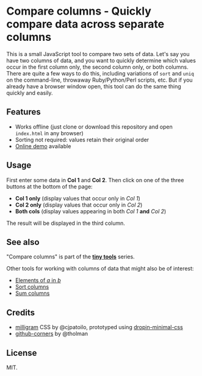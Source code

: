 # Compare columns - Quickly compare data across separate columns

This is a small JavaScript tool to compare two sets of data. Let's say you have two columns of data, and you want to quickly determine which values occur in the first column only, the second column only, or both columns. There are quite a few ways to do this, including variations of `sort` and `uniq` on the command-line, throwaway Ruby/Python/Perl scripts, etc. But if you already have a browser window open, this tool can do the same thing quickly and easily.

## Features

* Works offline (just clone or download this repository and open `index.html` in any browser)
* Sorting not required: values retain their original order
* [Online demo](https://dohliam.github.io/tiny_tools/compare/) available

## Usage

First enter some data in **Col 1** and **Col 2**. Then click on one of the three buttons at the bottom of the page:

* **Col 1 only** (display values that occur only in _Col 1_)
* **Col 2 only** (display values that occur only in _Col 2_)
* **Both cols** (display values appearing in both _Col 1_ **and** _Col 2_)

The result will be displayed in the third column.

## See also

"Compare columns" is part of the [**tiny tools**](https://dohliam.github.io/tiny_tools/) series.

Other tools for working with columns of data that might also be of interest:

* [Elements of _a_ in _b_](https://github.com/dohliam/elements)
* [Sort columns](https://github.com/dohliam/sort-columns)
* [Sum columns](https://github.com/dohliam/sum-columns)

## Credits

* [milligram](https://github.com/milligram/milligram) CSS by @cjpatoilo, prototyped using [dropin-minimal-css](https://github.com/dohliam/dropin-minimal-css)
* [github-corners](https://github.com/tholman/github-corners) by @tholman

## License

MIT.
